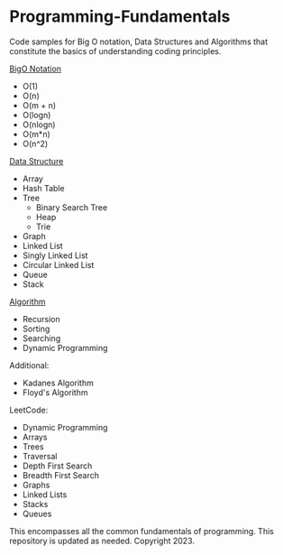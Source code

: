 # Programming-Fundamentals
Code samples for Big O notation, Data Structures and Algorithms that constitute the basics of understanding coding principles.

[BigO Notation](https://github.com/faisalkhan91/Programming-Fundamentals/tree/main/Big%20O%20Notation)
- O(1)
- O(n)
- O(m + n)
- O(logn)
- O(nlogn)
- O(m*n)
- O(n^2)

[Data Structure](https://github.com/faisalkhan91/Programming-Fundamentals/tree/main/Data%20Structures)
- Array
- Hash Table
- Tree
  - Binary Search Tree
  - Heap
  - Trie
- Graph
- Linked List
 - Singly Linked List
 - Circular Linked List
- Queue
- Stack

[Algorithm](https://github.com/faisalkhan91/Programming-Fundamentals/tree/main/Algorithms)
- Recursion
- Sorting
- Searching
- Dynamic Programming

Additional:
- Kadanes Algorithm
- Floyd's Algorithm

LeetCode:
- Dynamic Programming
- Arrays
- Trees
- Traversal
 - Depth First Search
 - Breadth First Search
- Graphs
- Linked Lists
- Stacks
- Queues

This encompasses all the common fundamentals of programming. This repository is updated as needed.
Copyright 2023.
